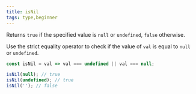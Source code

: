 ```yaml
---
title: isNil
tags: type,beginner
---
```


Returns `true` if the specified value is `null` or `undefined`, `false` otherwise.

Use the strict equality operator to check if the value of `val` is equal to `null` or `undefined`.

```js
const isNil = val => val === undefined || val === null;
```

```js
isNil(null); // true
isNil(undefined); // true
isNil(''); // false
```
